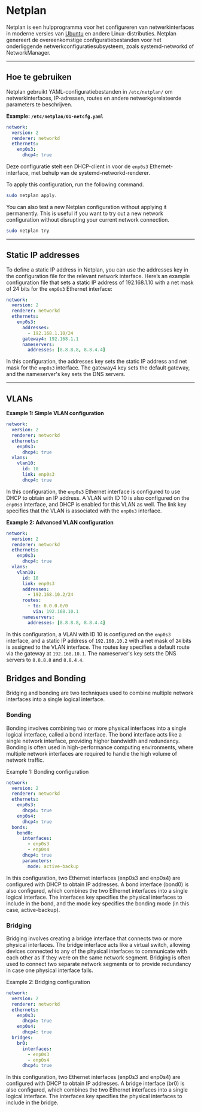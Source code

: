 # Netplan

Netplan is een hulpprogramma voor het configureren van netwerkinterfaces in moderne versies van [Ubuntu](distros/ubuntu.md) en andere Linux-distributies. Netplan genereert de overeenkomstige configuratiebestanden voor het onderliggende netwerkconfiguratiesubsysteem, zoals systemd-networkd of NetworkManager.

---
## Hoe te gebruiken

Netplan gebruikt YAML-configuratiebestanden in `/etc/netplan/` om netwerkinterfaces, IP-adressen, routes en andere netwerkgerelateerde parameters te beschrijven.

**Example: `/etc/netplan/01-netcfg.yaml`**
```yaml
network:
  version: 2
  renderer: networkd
  ethernets:
    enp0s3:
      dhcp4: true
```

Deze configuratie stelt een DHCP-client in voor de `enp0s3` Ethernet-interface, met behulp van de systemd-networkd-renderer.

To apply this configuration, run the following command.

```sh
sudo netplan apply.
```

You can also test a new Netplan configuration without applying it permanently. This is useful if you want to try out a new network configuration without disrupting your current network connection.

```sh
sudo netplan try
```

---
## Static IP addresses

To define a static IP address in Netplan, you can use the addresses key in the configuration file for the relevant network interface. Here’s an example configuration file that sets a static IP address of 192.168.1.10 with a net mask of 24 bits for the `enp0s3` Ethernet interface:

```yaml
network:
  version: 2
  renderer: networkd
  ethernets:
    enp0s3:
      addresses:
        - 192.168.1.10/24
      gateway4: 192.168.1.1
      nameservers:
        addresses: [8.8.8.8, 8.8.4.4]
```

In this configuration, the addresses key sets the static IP address and net mask for the `enp0s3` interface. The gateway4 key sets the default gateway, and the nameserver's key sets the DNS servers.

---
## VLANs

**Example 1: Simple VLAN configuration**
```yaml
network:
  version: 2
  renderer: networkd
  ethernets:
    enp0s3:
      dhcp4: true
  vlans:
    vlan10:
      id: 10
      link: enp0s3
      dhcp4: true
```

In this configuration, the `enp0s3` Ethernet interface is configured to use DHCP to obtain an IP address. A VLAN with ID 10 is also configured on the `enp0s3` interface, and DHCP is enabled for this VLAN as well. The link key specifies that the VLAN is associated with the `enp0s3` interface.

**Example 2: Advanced VLAN configuration**
```yaml
network:
  version: 2
  renderer: networkd
  ethernets:
    enp0s3:
      dhcp4: true
  vlans:
    vlan10:
      id: 10
      link: enp0s3
      addresses:
        - 192.168.10.2/24
      routes:
        - to: 0.0.0.0/0
          via: 192.168.10.1
      nameservers:
        addresses: [8.8.8.8, 8.8.4.4]
```

In this configuration, a VLAN with ID 10 is configured on the `enp0s3` interface, and a static IP address of `192.168.10.2` with a net mask of `24` bits is assigned to the VLAN interface. The routes key specifies a default route via the gateway at `192.168.10.1`. The nameserver's key sets the DNS servers to `8.8.8.8` and `8.8.4.4`.

## Bridges and Bonding

Bridging and bonding are two techniques used to combine multiple network interfaces into a single logical interface.

### Bonding

Bonding involves combining two or more physical interfaces into a single logical interface, called a bond interface. The bond interface acts like a single network interface, providing higher bandwidth and redundancy. Bonding is often used in high-performance computing environments, where multiple network interfaces are required to handle the high volume of network traffic.

Example 1: Bonding configuration
```yaml
network:
  version: 2
  renderer: networkd
  ethernets:
    enp0s3:
      dhcp4: true
    enp0s4:
      dhcp4: true
  bonds:
    bond0:
      interfaces:
        - enp0s3
        - enp0s4
      dhcp4: true
      parameters:
        mode: active-backup
```

In this configuration, two Ethernet interfaces (enp0s3 and enp0s4) are configured with DHCP to obtain IP addresses. A bond interface (bond0) is also configured, which combines the two Ethernet interfaces into a single logical interface. The interfaces key specifies the physical interfaces to include in the bond, and the mode key specifies the bonding mode (in this case, active-backup).

### Bridging

Bridging involves creating a bridge interface that connects two or more physical interfaces. The bridge interface acts like a virtual switch, allowing devices connected to any of the physical interfaces to communicate with each other as if they were on the same network segment. Bridging is often used to connect two separate network segments or to provide redundancy in case one physical interface fails.

Example 2: Bridging configuration
```yaml
network:
  version: 2
  renderer: networkd
  ethernets:
    enp0s3:
      dhcp4: true
    enp0s4:
      dhcp4: true
  bridges:
    br0:
      interfaces:
        - enp0s3
        - enp0s4
      dhcp4: true
```

In this configuration, two Ethernet interfaces (enp0s3 and enp0s4) are configured with DHCP to obtain IP addresses. A bridge interface (br0) is also configured, which combines the two Ethernet interfaces into a single logical interface. The interfaces key specifies the physical interfaces to include in the bridge.